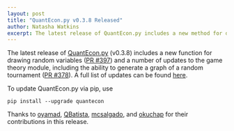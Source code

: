 ```yaml
---
layout: post
title: "QuantEcon.py v0.3.8 Released"
author: Natasha Watkins
excerpt: The latest release of QuantEcon.py includes a new method for drawing random variables and a number of updates to the game theory module.
---
```


The latest release of [QuantEcon.py](https://quantecon.org/quantecon-py) (v0.3.8) includes a new function for drawing random variables ([PR #397](https://github.com/QuantEcon/QuantEcon.py/pull/397)) and a number of updates to the game theory module, including the ability to generate a graph of a random tournament ([PR #378](https://github.com/QuantEcon/QuantEcon.py/pull/378)). A full list of updates can be found [here](https://github.com/QuantEcon/QuantEcon.py#ver-038-14-march-2017). 

To update QuantEcon.py via pip, use

    pip install --upgrade quantecon

Thanks to [oyamad](https://github.com/oyamad), [QBatista](https://github.com/QBatista), [mcsalgado](https://github.com/mcsalgado), and [okuchap](https://github.com/okuchap) for their contributions in this release.